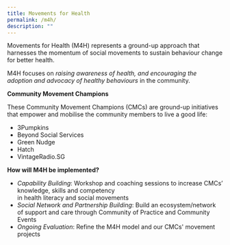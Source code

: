 ```yaml
---
title: Movements for Health
permalink: /m4h/
description: ""
---
```

Movements for Health (M4H) represents a ground-up approach that harnesses the momentum of social movements to sustain behaviour change for better health.

M4H focuses on *raising awareness of health, and encouraging the adoption and advocacy of healthy behaviours* in the community.


**Community Movement Champions**

These Community Movement Champions (CMCs) are ground-up initiatives that empower and mobilise the community members to live a good life:
* 3Pumpkins
* Beyond Social Services
* Green Nudge
* Hatch
* VintageRadio.SG


**How will M4H be implemented?**
* *Capability Building*: Workshop and coaching sessions to increase CMCs’ knowledge, skills and competency in health literacy and social movements
* *Social Network and Partnership Building*: Build an ecosystem/network of support and care through Community of Practice and Community Events
* *Ongoing Evaluation*: Refine the M4H model and our CMCs' movement projects